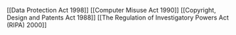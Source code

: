 
[[Data Protection Act 1998]]
[[Computer Misuse Act 1990]]
[[Copyright, Design and Patents Act 1988]]
[[The Regulation of Investigatory Powers Act (RIPA) 2000]]
